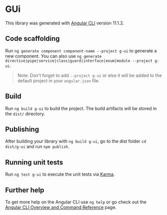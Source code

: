 # GUi

This library was generated with [Angular CLI](https://github.com/angular/angular-cli) version 11.1.2.

## Code scaffolding

Run `ng generate component component-name --project g-ui` to generate a new component. You can also use `ng generate directive|pipe|service|class|guard|interface|enum|module --project g-ui`.
> Note: Don't forget to add `--project g-ui` or else it will be added to the default project in your `angular.json` file. 

## Build

Run `ng build g-ui` to build the project. The build artifacts will be stored in the `dist/` directory.

## Publishing

After building your library with `ng build g-ui`, go to the dist folder `cd dist/g-ui` and run `npm publish`.

## Running unit tests

Run `ng test g-ui` to execute the unit tests via [Karma](https://karma-runner.github.io).

## Further help

To get more help on the Angular CLI use `ng help` or go check out the [Angular CLI Overview and Command Reference](https://angular.io/cli) page.
